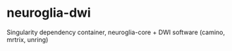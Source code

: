 # neuroglia-dwi
Singularity dependency container, neuroglia-core + DWI software (camino, mrtrix, unring)
